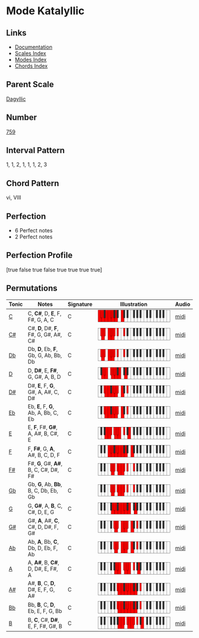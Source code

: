 # Mode Katalyllic

## Links

- [Documentation](index.md)
- [Scales Index](Scales.md)
- [Modes Index](Modes.md)
- [Chords Index](Chords.md)

## Parent Scale

[Dagyllic](ScaleDagyllic.md)

## Number

[759](https://ianring.com/musictheory/scales/759)

## Interval Pattern

1, 1, 2, 1, 1, 1, 2, 3

## Chord Pattern

vi, VIII

## Perfection

- 6 Perfect notes
- 2 Perfect notes

## Perfection Profile

[true false true false true true true true]

## Permutations

| Tonic | Notes | Signature | Illustration | Audio |
|-------|-------|-----------|--------------|-------|
| [C](ModeCNaturalKatalyllic.md) | C, **C#**, D, **E**, F, F#, G, A, C | C | ![CNaturalKatalyllic](ModeCNaturalKatalyllic.png) | [midi](https://github.com/edipermadi/music/blob/main/docs/ModeCNaturalKatalyllic.mid?raw=true) |
| [C#](ModeCSharpKatalyllic.md) | C#, **D**, D#, **F**, F#, G, G#, A#, C# | C | ![CSharpKatalyllic](ModeCSharpKatalyllic.png) | [midi](https://github.com/edipermadi/music/blob/main/docs/ModeCSharpKatalyllic.mid?raw=true) |
| [Db](ModeDFlatKatalyllic.md) | Db, **D**, Eb, **F**, Gb, G, Ab, Bb, Db | C | ![DFlatKatalyllic](ModeDFlatKatalyllic.png) | [midi](https://github.com/edipermadi/music/blob/main/docs/ModeDFlatKatalyllic.mid?raw=true) |
| [D](ModeDNaturalKatalyllic.md) | D, **D#**, E, **F#**, G, G#, A, B, D | C | ![DNaturalKatalyllic](ModeDNaturalKatalyllic.png) | [midi](https://github.com/edipermadi/music/blob/main/docs/ModeDNaturalKatalyllic.mid?raw=true) |
| [D#](ModeDSharpKatalyllic.md) | D#, **E**, F, **G**, G#, A, A#, C, D# | C | ![DSharpKatalyllic](ModeDSharpKatalyllic.png) | [midi](https://github.com/edipermadi/music/blob/main/docs/ModeDSharpKatalyllic.mid?raw=true) |
| [Eb](ModeEFlatKatalyllic.md) | Eb, **E**, F, **G**, Ab, A, Bb, C, Eb | C | ![EFlatKatalyllic](ModeEFlatKatalyllic.png) | [midi](https://github.com/edipermadi/music/blob/main/docs/ModeEFlatKatalyllic.mid?raw=true) |
| [E](ModeENaturalKatalyllic.md) | E, **F**, F#, **G#**, A, A#, B, C#, E | C | ![ENaturalKatalyllic](ModeENaturalKatalyllic.png) | [midi](https://github.com/edipermadi/music/blob/main/docs/ModeENaturalKatalyllic.mid?raw=true) |
| [F](ModeFNaturalKatalyllic.md) | F, **F#**, G, **A**, A#, B, C, D, F | C | ![FNaturalKatalyllic](ModeFNaturalKatalyllic.png) | [midi](https://github.com/edipermadi/music/blob/main/docs/ModeFNaturalKatalyllic.mid?raw=true) |
| [F#](ModeFSharpKatalyllic.md) | F#, **G**, G#, **A#**, B, C, C#, D#, F# | C | ![FSharpKatalyllic](ModeFSharpKatalyllic.png) | [midi](https://github.com/edipermadi/music/blob/main/docs/ModeFSharpKatalyllic.mid?raw=true) |
| [Gb](ModeGFlatKatalyllic.md) | Gb, **G**, Ab, **Bb**, B, C, Db, Eb, Gb | C | ![GFlatKatalyllic](ModeGFlatKatalyllic.png) | [midi](https://github.com/edipermadi/music/blob/main/docs/ModeGFlatKatalyllic.mid?raw=true) |
| [G](ModeGNaturalKatalyllic.md) | G, **G#**, A, **B**, C, C#, D, E, G | C | ![GNaturalKatalyllic](ModeGNaturalKatalyllic.png) | [midi](https://github.com/edipermadi/music/blob/main/docs/ModeGNaturalKatalyllic.mid?raw=true) |
| [G#](ModeGSharpKatalyllic.md) | G#, **A**, A#, **C**, C#, D, D#, F, G# | C | ![GSharpKatalyllic](ModeGSharpKatalyllic.png) | [midi](https://github.com/edipermadi/music/blob/main/docs/ModeGSharpKatalyllic.mid?raw=true) |
| [Ab](ModeAFlatKatalyllic.md) | Ab, **A**, Bb, **C**, Db, D, Eb, F, Ab | C | ![AFlatKatalyllic](ModeAFlatKatalyllic.png) | [midi](https://github.com/edipermadi/music/blob/main/docs/ModeAFlatKatalyllic.mid?raw=true) |
| [A](ModeANaturalKatalyllic.md) | A, **A#**, B, **C#**, D, D#, E, F#, A | C | ![ANaturalKatalyllic](ModeANaturalKatalyllic.png) | [midi](https://github.com/edipermadi/music/blob/main/docs/ModeANaturalKatalyllic.mid?raw=true) |
| [A#](ModeASharpKatalyllic.md) | A#, **B**, C, **D**, D#, E, F, G, A# | C | ![ASharpKatalyllic](ModeASharpKatalyllic.png) | [midi](https://github.com/edipermadi/music/blob/main/docs/ModeASharpKatalyllic.mid?raw=true) |
| [Bb](ModeBFlatKatalyllic.md) | Bb, **B**, C, **D**, Eb, E, F, G, Bb | C | ![BFlatKatalyllic](ModeBFlatKatalyllic.png) | [midi](https://github.com/edipermadi/music/blob/main/docs/ModeBFlatKatalyllic.mid?raw=true) |
| [B](ModeBNaturalKatalyllic.md) | B, **C**, C#, **D#**, E, F, F#, G#, B | C | ![BNaturalKatalyllic](ModeBNaturalKatalyllic.png) | [midi](https://github.com/edipermadi/music/blob/main/docs/ModeBNaturalKatalyllic.mid?raw=true) |

